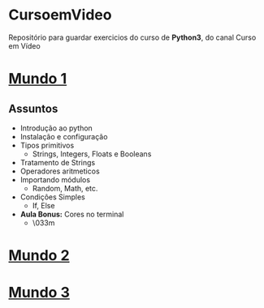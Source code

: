 # CursoemVideo
 Repositório para guardar exercicios do curso de **Python3**, do canal Curso em Vídeo 

# [Mundo 1](https://www.cursoemvideo.com/course/python-3-mundo-1/)
## Assuntos
- Introdução ao python
- Instalação e configuração 
- Tipos primitivos
   - Strings, Integers, Floats e Booleans
- Tratamento de Strings
- Operadores aritmeticos
- Importando módulos
   - Random, Math, etc.
- Condiçôes Simples 
   - If, Else
- **Aula Bonus:** Cores no terminal
   - \033m
# [Mundo 2](https://www.cursoemvideo.com/course/python-3-mundo-2/)

# [Mundo 3](https://www.cursoemvideo.com/course/python-3-mundo-3/)
